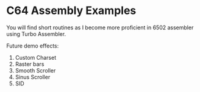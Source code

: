 # C64 Assembly Examples

You will find short routines as I become more proficient in 6502 assembler using Turbo Assembler.

Future demo effects:
1. Custom Charset
2. Raster bars
3. Smooth Scroller
4. Sinus Scroller
5. SID
